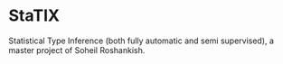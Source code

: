 # StaTIX
Statistical Type Inference (both fully automatic and semi supervised), a master project of Soheil Roshankish.
